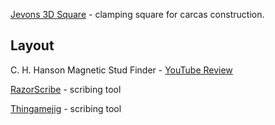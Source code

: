[Jevons 3D Square](http://www.jevonstoolco.com) - clamping square for carcas construction.

## Layout

C. H. Hanson Magnetic Stud Finder - [YouTube Review](https://www.youtube.com/watch?v=UkAqDTMu-Gk)

[RazorScribe](http://razorscribe.com) - scribing tool

[Thingamejig](http://thingamejigtools.com) - scribing tool
